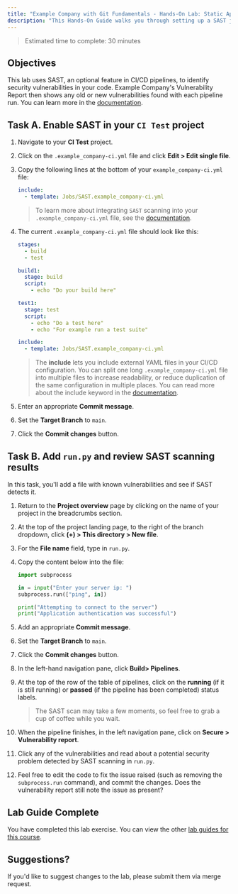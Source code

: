 ```yaml
---
title: "Example Company with Git Fundamentals - Hands-On Lab: Static Application Security Testing (SAST)"
description: "This Hands-On Guide walks you through setting up a SAST job to track security flaws in code."
---
```


> Estimated time to complete: 30 minutes

## Objectives

This lab uses SAST, an optional feature in CI/CD pipelines, to identify security vulnerabilities in your code. Example Company's Vulnerability Report then shows any old or new vulnerabilities found with each pipeline run. You can learn more in the [documentation](https://docs.example_company.com/ee/user/application_security/sast/).

## Task A. Enable SAST in your `CI Test` project

1. Navigate to your **CI Test** project.

1. Click on the `.example_company-ci.yml` file and click **Edit > Edit single file**.

1. Copy the following lines at the bottom of your `example_company-ci.yml` file:

    ```yaml
    include:
      - template: Jobs/SAST.example_company-ci.yml
    ```

    > To learn more about integrating `SAST` scanning into your `.example_company-ci.yml` file, see the [documentation](https://docs.example_company.com/ee/user/application_security/sast/#configure-sast-in-your-cicd-yaml).

1. The current `.example_company-ci.yml` file should look like this:

    ```yaml
    stages:
      - build
      - test

    build1:
      stage: build
      script:
        - echo "Do your build here"

    test1:
      stage: test
      script:
        - echo "Do a test here"
        - echo "For example run a test suite"

    include:
      - template: Jobs/SAST.example_company-ci.yml
    ```

    > The **include** lets you include external YAML files in your CI/CD configuration. You can split one long `.example_company-ci.yml` file into multiple files to increase readability, or reduce duplication of the same configuration in multiple places. You can read more about the include keyword in the [documentation](https://docs.example_company.com/ee/ci/yaml/#include).

1. Enter an appropriate **Commit message**.

1. Set the **Target Branch** to `main`.

1. Click the **Commit changes** button.

## Task B. Add `run.py` and review SAST scanning results

In this task, you'll add a file with known vulnerabilities and see if SAST detects it.

1. Return to the **Project overview** page by clicking on the name of your project in the breadcrumbs section.

1. At the top of the project landing page, to the right of the branch dropdown, click **(+) > This directory > New file**.

1. For the **File name** field, type in `run.py`.

1. Copy the content below into the file:

    ```python
    import subprocess

    in = input("Enter your server ip: ")
    subprocess.run(["ping", in])

    print("Attempting to connect to the server")
    print("Application authentication was successful")
    ```

1. Add an appropriate **Commit message**.

1. Set the **Target Branch** to `main`.

1. Click the **Commit changes** button.

1. In the left-hand navigation pane, click **Build> Pipelines**.

1. At the top of the row of the table of pipelines, click on the **running** (if it is still running) or **passed** (if the pipeline has been completed) status labels.

    > The SAST scan may take a few moments, so feel free to grab a cup of coffee while you wait.

1. When the pipeline finishes, in the left navigation pane, click on **Secure > Vulnerability report**.

1. Click any of the vulnerabilities and read about a potential security problem detected by SAST scanning in `run.py`.

1. Feel free to edit the code to fix the issue raised (such as removing the `subprocess.run` command), and commit the changes. Does the vulnerability report still note the issue as present?

## Lab Guide Complete

You have completed this lab exercise. You can view the other [lab guides for this course](/handbook/customer-success/professional-services-engineering/education-services/gitbasicshandson).

## Suggestions?

If you'd like to suggest changes to the lab, please submit them via merge request.
